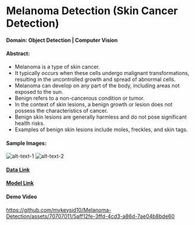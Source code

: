 # Melanoma Detection (Skin Cancer Detection)

#### Domain: Object Detection | Computer Vision

#### Abstract:

- Melanoma is a type of skin cancer.
- It typically occurs when these cells undergo malignant transformations, resulting in the uncontrolled growth and spread of abnormal cells.
- Melanoma can develop on any part of the body, including areas not exposed to the sun.
- Benign refers to a non-cancerous condition or tumor.
- In the context of skin lesions, a benign growth or lesion does not possess the characteristics of cancer.
- Benign skin lesions are generally harmless and do not pose significant health risks.
- Examples of benign skin lesions include moles, freckles, and skin tags.

#### Sample Images:

![alt-text-1](image1.png "title-1") ![alt-text-2](image2.png "title-2")

#### [Data Link](https://drive.google.com/file/d/1tco9WTg0yZ6-Y0tQ5pFPR4vAzZ63Yd9d/view?usp=drive_link)
#### [Model Link](https://drive.google.com/file/d/1XZeJmq7pE4X5r8tQDYPZpBx4P21b_oug/view?usp=drive_link)

#### Demo Video

https://github.com/mykeysid10/Melanoma-Detection/assets/70707011/5aff12fe-3ffd-4cd3-a86d-7ae04b8bde60

